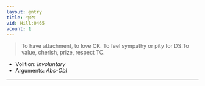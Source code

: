 ```yaml
---
layout: entry
title: གཅེས་
vid: Hill:0465
vcount: 1
---
```

> To have attachment, to love CK\. To feel sympathy or pity for DS\.To value, cherish, prize, respect TC\.

* Volition: _Involuntary_
* Arguments: _Abs-Obl_

---

